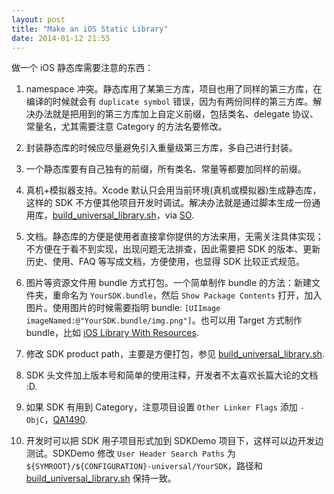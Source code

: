 ```yaml
---
layout: post
title: "Make an iOS Static Library"
date: 2014-01-12 21:55
---
```


做一个 iOS 静态库需要注意的东西：

1. namespace 冲突。静态库用了某第三方库，项目也用了同样的第三方库，在编译的时候就会有 `duplicate symbol` 错误，因为有两份同样的第三方库。解决办法就是把用到的第三方库加上自定义前缀，包括类名、delegate 协议、常量名，尤其需要注意 Category 的方法名要修改。

1. 封装静态库的时候应尽量避免引入重量级第三方库，多自己进行封装。

1. 一个静态库要有自己独有的前缀，所有类名、常量等都要加同样的前缀。

1. 真机+模拟器支持。Xcode 默认只会用当前环境(真机或模拟器)生成静态库，这样的 SDK 不方便其他项目开发时调试。解决办法就是通过脚本生成一份通用库，[build_universal_library.sh][1]，via [SO][2].

1. 文档。静态库的方便是使用者直接拿你提供的方法来用，无需关注具体实现；不方便在于看不到实现，出现问题无法排查，因此需要把 SDK 的版本、更新历史、使用、FAQ 等写成文档，方便使用，也显得 SDK 比较正式规范。

1. 图片等资源文件用 bundle 方式打包。一个简单制作 bundle 的方法：新建文件夹，重命名为 `YourSDK.bundle`，然后 `Show Package Contents` 打开，加入图片。使用图片的时候需要指明 bundle: `[UIImage imageNamed:@"YourSDK.bundle/img.png"]`。也可以用 Target 方式制作 bundle，比如 [iOS Library With Resources][3].

1. 修改 SDK product path，主要是方便打包，参见 [build_universal_library.sh][1].

1. SDK 头文件加上版本号和简单的使用注释，开发者不太喜欢长篇大论的文档 :D.

1. 如果 SDK 有用到 Category，注意项目设置 `Other Linker Flags` 添加 `-ObjC`，[QA1490][4].

1. 开发时可以把 SDK 用子项目形式加到 SDKDemo 项目下，这样可以边开发边测试。SDKDemo 修改 `User Header Search Paths` 为 `${SYMROOT}/${CONFIGURATION}-universal/YourSDK`，路径和 [build_universal_library.sh][1] 保持一致。


[1]:https://gist.github.com/fannheyward/4063755
[2]:http://stackoverflow.com/questions/3520977/build-fat-static-library-device-simulator-using-xcode-and-sdk-4
[3]:http://www.galloway.me.uk/tutorials/ios-library-with-resources/
[4]:https://developer.apple.com/library/mac/qa/qa1490/_index.html


